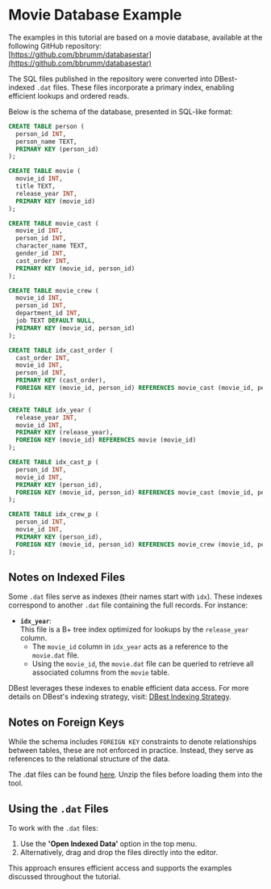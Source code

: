 # Movie Database Example

The examples in this tutorial are based on a movie database, available at the following GitHub repository:  
[https://github.com/bbrumm/databasestar](https://github.com/bbrumm/databasestar)  


The SQL files published in the repository were converted into DBest-indexed `.dat` files. These files incorporate a primary index, enabling efficient lookups and ordered reads.


Below is the schema of the database, presented in SQL-like format:

```sql
CREATE TABLE person (
  person_id INT,
  person_name TEXT,
  PRIMARY KEY (person_id)
);

CREATE TABLE movie (
  movie_id INT,
  title TEXT,
  release_year INT,
  PRIMARY KEY (movie_id)
);

CREATE TABLE movie_cast (
  movie_id INT,
  person_id INT,
  character_name TEXT,
  gender_id INT,
  cast_order INT,
  PRIMARY KEY (movie_id, person_id)
);

CREATE TABLE movie_crew (
  movie_id INT,
  person_id INT,
  department_id INT,
  job TEXT DEFAULT NULL,
  PRIMARY KEY (movie_id, person_id)
);

CREATE TABLE idx_cast_order (
  cast_order INT,
  movie_id INT,
  person_id INT,
  PRIMARY KEY (cast_order),
  FOREIGN KEY (movie_id, person_id) REFERENCES movie_cast (movie_id, person_id)
);

CREATE TABLE idx_year (
  release_year INT,
  movie_id INT,
  PRIMARY KEY (release_year),
  FOREIGN KEY (movie_id) REFERENCES movie (movie_id)
);

CREATE TABLE idx_cast_p (
  person_id INT,
  movie_id INT,
  PRIMARY KEY (person_id),
  FOREIGN KEY (movie_id, person_id) REFERENCES movie_cast (movie_id, person_id)
);

CREATE TABLE idx_crew_p (
  person_id INT,
  movie_id INT,
  PRIMARY KEY (person_id),
  FOREIGN KEY (movie_id, person_id) REFERENCES movie_crew (movie_id, person_id)
);

```
## Notes on Indexed Files

Some `.dat` files serve as indexes (their names start with `idx`). These indexes correspond to another `.dat` file containing the full records. For instance:

- **`idx_year`**:  
  This file is a B+ tree index optimized for lookups by the `release_year` column.  
  - The `movie_id` column in `idx_year` acts as a reference to the `movie.dat` file.  
  - Using the `movie_id`, the `movie.dat` file can be queried to retrieve all associated columns from the `movie` table.

DBest leverages these indexes to enable efficient data access. For more details on DBest's indexing strategy, visit: [DBest Indexing Strategy](xxx).

## Notes on Foreign Keys

While the schema includes `FOREIGN KEY` constraints to denote relationships between tables, these are not enforced in practice. Instead, they serve as references to the relational structure of the data.

The .dat files can be found [here](https://github.com/mergen-sergio/DBest/tree/main/tutorial/assets/data). Unzip the files before loading them into the tool. 

## Using the `.dat` Files

To work with the `.dat` files:
1. Use the **'Open Indexed Data'** option in the top menu.  
2. Alternatively, drag and drop the files directly into the editor.

This approach ensures efficient access and supports the examples discussed throughout the tutorial.







